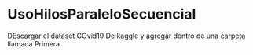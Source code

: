 # UsoHilosParaleloSecuencial
DEscargar el dataset COvid19 De kaggle y agregar dentro de una carpeta llamada Primera

